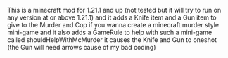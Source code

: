This is a minecraft mod for 1.21.1 and up (not tested but it will try to run on any version at or above 1.21.1) and it adds a Knife item and a Gun item
to give to the Murder and Cop if you wanna create a minecraft murder style mini-game and it also adds a GameRule to help with such a mini-game called
shouldHelpWithMcMurder it causes the Knife and Gun to oneshot (the Gun will need arrows cause of my bad coding)

